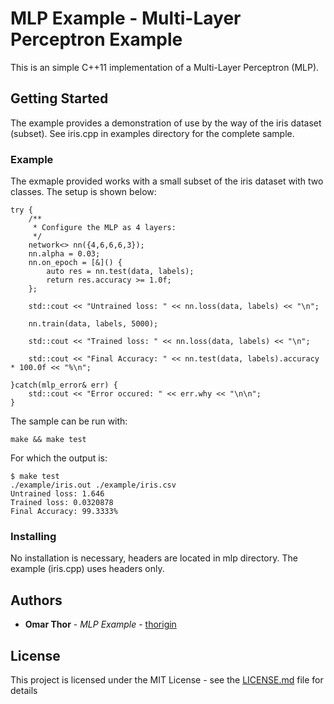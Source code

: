 # MLP Example - Multi-Layer Perceptron Example

This is an simple C++11 implementation of a Multi-Layer Perceptron (MLP).

## Getting Started

The example provides a demonstration of use by the way of the iris dataset (subset). See iris.cpp in examples directory for the complete sample.

### Example

The exmaple provided works with a small subset of the iris dataset with two classes. The setup is shown below:

```
try {
    /**
     * Configure the MLP as 4 layers:
     */
    network<> nn({4,6,6,6,3});
    nn.alpha = 0.03;
    nn.on_epoch = [&]() {
        auto res = nn.test(data, labels);
        return res.accuracy >= 1.0f;
    };

    std::cout << "Untrained loss: " << nn.loss(data, labels) << "\n";

    nn.train(data, labels, 5000);

    std::cout << "Trained loss: " << nn.loss(data, labels) << "\n";

    std::cout << "Final Accuracy: " << nn.test(data, labels).accuracy * 100.0f << "%\n";

}catch(mlp_error& err) {
    std::cout << "Error occured: " << err.why << "\n\n";
}
```

The sample can be run with:

```
make && make test
```

For which the output is:

```
$ make test
./example/iris.out ./example/iris.csv
Untrained loss: 1.646
Trained loss: 0.0320878
Final Accuracy: 99.3333%

```

### Installing

No installation is necessary, headers are located in mlp directory. The example (iris.cpp) uses headers only.

## Authors

* **Omar Thor** - *MLP Example* - [thorigin](https://github.com/thorigin/mlp-example)

## License

This project is licensed under the MIT License - see the [LICENSE.md](LICENSE.md) file for details

